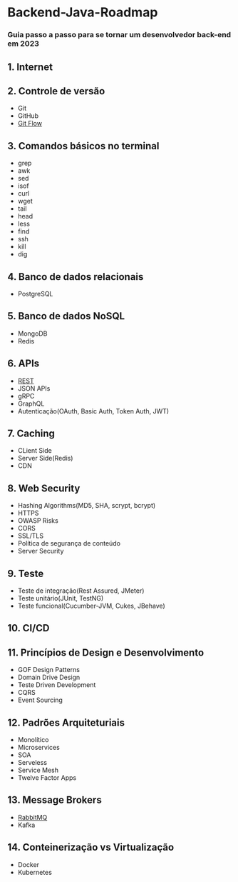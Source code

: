 # Backend-Java-Roadmap

### Guia passo a passo para se tornar um desenvolvedor back-end em 2023

## 1. Internet

## 2. Controle de versão
* Git
* GitHub
* [Git Flow](https://medium.com/trainingcenter/utilizando-o-fluxo-git-flow-e63d5e0d5e04)

## 3. Comandos básicos no terminal
* grep
* awk
* sed
* isof
* curl
* wget
* tail
* head
* less
* find
* ssh
* kill
* dig

## 4. Banco de dados relacionais
* PostgreSQL


## 5. Banco de dados NoSQL
* MongoDB
* Redis

## 6. APIs
* [REST](https://medium.com/trainingcenter/introdu%C3%A7%C3%A3o-rest-7ec4cefd16c8)
* JSON APIs
* gRPC
* GraphQL
* Autenticação(OAuth, Basic Auth, Token Auth, JWT)

## 7. Caching
* CLient Side
* Server Side(Redis)
* CDN

## 8. Web Security
* Hashing Algorithms(MD5, SHA, scrypt, bcrypt)
* HTTPS
* OWASP Risks
* CORS
* SSL/TLS
* Política de segurança de conteúdo
* Server Security

## 9. Teste
* Teste de integração(Rest Assured, JMeter)
* Teste unitário(JUnit, TestNG)
* Teste funcional(Cucumber-JVM, Cukes, JBehave)

## 10. CI/CD

## 11. Princípios de Design e Desenvolvimento
* GOF Design Patterns
* Domain Drive Design
* Teste Driven Development
* CQRS
* Event Sourcing

## 12. Padrões Arquiteturiais
* Monolítico
* Microservices
* SOA
* Serveless
* Service Mesh
* Twelve Factor Apps

## 13. Message Brokers
* [RabbitMQ](https://william-reges1986.medium.com/iniciando-com-rabbitmq-89132fa8ef17)
* Kafka

## 14. Conteinerização vs Virtualização
* Docker
* Kubernetes


